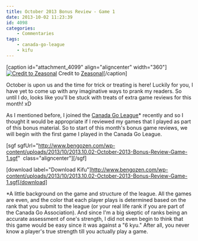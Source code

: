 ```yaml
---
title: October 2013 Bonus Review - Game 1
date: 2013-10-02 11:23:39
id: 4098
categories:
	- Commentaries
tags:
 	- canada-go-league
	- kifu
---
```


[caption id="attachment_4099" align="aligncenter" width="360"][![Credit to Zeasonal](http://www.bengozen.com/wp-content/uploads/2013/10/Cosplay___Hikaru_no_Go_by_Zeasonal.jpg)](http://www.bengozen.com/wp-content/uploads/2013/10/Cosplay___Hikaru_no_Go_by_Zeasonal.jpg) Credit to [Zeasonal](http://zeasonal.deviantart.com/art/Cosplay-Hikaru-no-GO-2007-63984274)[/caption]

October is upon us and the time for trick or treating is here! Luckily for you, I have yet to come up with any imaginative ways to prank my readers. So until I do, looks like you'll be stuck with treats of extra game reviews for this month! xD

As I mentioned before, I joined the [Canada Go League](http://www.bengozen.com/canadian-go-league/ "Canadian Go League")* recently and so I thought it would be appropriate if I reviewed my games that I played as part of this bonus material. So to start of this month's bonus game reviews, we will begin with the first game I played in the Canada Go League.[
](http://www.bengozen.com/wp-content/uploads/2013/10/2013.10.02-October-2013-Bonus-Review-Game-1.sgf)

[sgf sgfUrl="http://www.bengozen.com/wp-content/uploads/2013/10/2013.10.02-October-2013-Bonus-Review-Game-1.sgf"  class="aligncenter"][/sgf]

[download label="Download Kifu"]http://www.bengozen.com/wp-content/uploads/2013/10/2013.10.02-October-2013-Bonus-Review-Game-1.sgf[/download]

*A little background on the game and structure of the league. All the games are even, and the color that each player plays is determined based on the rank that you submit to the league (or your real life rank if you are part of the Canada Go Association). And since I'm a big skeptic of ranks being an accurate assessment of one's strength, I did not even begin to think that this game would be easy since it was against a "6 kyu." After all, you never know a player's true strength till you actually play a game.